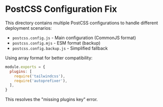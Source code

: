 # PostCSS Configuration Fix

This directory contains multiple PostCSS configurations to handle different deployment scenarios:

- `postcss.config.js` - Main configuration (CommonJS format)
- `postcss.config.mjs` - ESM format (backup)
- `postcss.config.backup.js` - Simplified fallback

Using array format for better compatibility:
```js
module.exports = {
  plugins: [
    require('tailwindcss'),
    require('autoprefixer'),
  ],
}
```

This resolves the "missing plugins key" error.